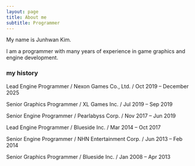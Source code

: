 ```yaml
---
layout: page
title: About me
subtitle: Programmer
---
```


My name is Junhwan Kim. 

I am a programmer with many years of experience in game graphics and engine development.

### my history

Lead Engine Programmer / Nexon Games Co., Ltd. / Oct 2019 – December 2025 

Senior Graphics Programmer / XL Games Inc. / Jul 2019 – Sep 2019

Senior Engine Programmer / Pearlabyss Corp. / Nov 2017 – Jun 2019 

Lead Engine Programmer / Blueside Inc. / Mar 2014 – Oct 2017 

Senior Engine Programmer / NHN Entertainment Corp. / Jun 2013 – Feb 2014 

Senior Graphics Programmer / Blueside Inc. / Jan 2008 – Apr 2013
